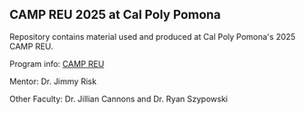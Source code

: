 ## CAMP REU 2025 at Cal Poly Pomona

Repository contains material used and produced at Cal Poly Pomona's 2025 CAMP REU. 

Program info: [CAMP REU](https://www.cpp.edu/camp-reu/research_projects.shtml)

Mentor: Dr. Jimmy Risk

Other Faculty: Dr. Jillian Cannons and Dr. Ryan Szypowski